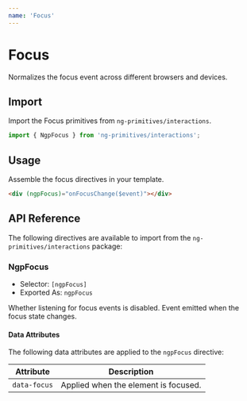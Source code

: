 ```yaml
---
name: 'Focus'
---
```


# Focus

Normalizes the focus event across different browsers and devices.

<docs-example name="focus"></docs-example>

## Import

Import the Focus primitives from `ng-primitives/interactions`.

```ts
import { NgpFocus } from 'ng-primitives/interactions';
```

## Usage

Assemble the focus directives in your template.

```html
<div (ngpFocus)="onFocusChange($event)"></div>
```

## API Reference

The following directives are available to import from the `ng-primitives/interactions` package:

### NgpFocus

- Selector: `[ngpFocus]`
- Exported As: `ngpFocus`

<response-field name="ngpFocusDisabled" type="boolean">
  Whether listening for focus events is disabled.
</response-field>

<response-field name="ngpFocus" type="OutputEmitterRef<boolean>">
  Event emitted when the focus state changes.
</response-field>

#### Data Attributes

The following data attributes are applied to the `ngpFocus` directive:

| Attribute    | Description                          |
| ------------ | ------------------------------------ |
| `data-focus` | Applied when the element is focused. |
